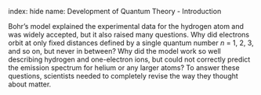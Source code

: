 index: hide
name: Development of Quantum Theory - Introduction

Bohr’s model explained the experimental data for the hydrogen atom and was widely accepted, but it also raised many questions. Why did electrons orbit at only fixed distances defined by a single quantum number  *n* = 1, 2, 3, and so on, but never in between? Why did the model work so well describing hydrogen and one-electron ions, but could not correctly predict the emission spectrum for helium or any larger atoms? To answer these questions, scientists needed to completely revise the way they thought about matter.
